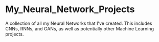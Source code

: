 # My_Neural_Network_Projects
A collection of all my Neural Networks that I've created. This includes CNNs, RNNs, and GANs, as well as potentially other Machine Learning projects.
